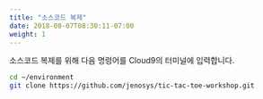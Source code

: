 ```yaml
---
title: "소스코드 복제"
date: 2018-08-07T08:30:11-07:00
weight: 1
---
```


소스코드 복제를 위해 다음 명령어를 Cloud9의 터미널에 입력합니다.

```bash
cd ~/environment
git clone https://github.com/jenosys/tic-tac-toe-workshop.git
```